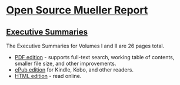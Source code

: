 # [Open Source Mueller Report](http://opensourcemuellerreport.com)

## [Executive Summaries](http://opensourcemuellerreport.com/summary)

The Executive Summaries for Volumes I and II are 26 pages total.

- [PDF edition](http://opensourcemuellerreport.com/mueller-report-summaries.pdf) - supports full-text search, working table of contents, smaller file size, and other improvements.
- [ePub edition](http://opensourcemuellerreport.com/mueller-report-summaries.epub) for Kindle, Kobo, and other readers.
- [HTML edition](http://opensourcemuellerreport.com/mueller-report-summaries.html) - read online.
